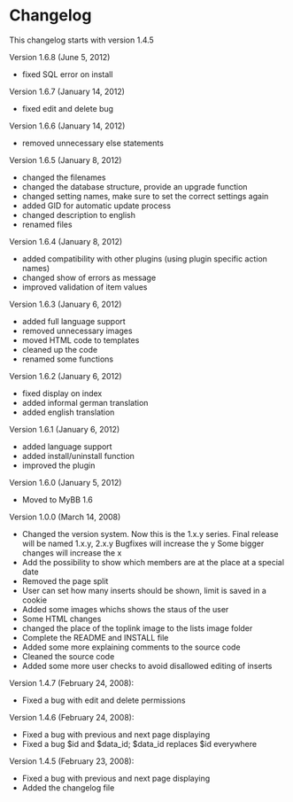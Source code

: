 Changelog
====================

This changelog starts with version 1.4.5

Version 1.6.8 (June 5, 2012)
* fixed SQL error on install

Version 1.6.7 (January 14, 2012)
* fixed edit and delete bug

Version 1.6.6 (January 14, 2012)
* removed unnecessary else statements

Version 1.6.5 (January 8, 2012)
* changed the filenames
* changed the database structure, provide an upgrade function
* changed setting names, make sure to set the correct settings again
* added GID for automatic update process
* changed description to english
* renamed files

Version 1.6.4 (January 8, 2012)
* added compatibility with other plugins (using plugin specific action names)
* changed show of errors as message
* improved validation of item values

Version 1.6.3 (January 6, 2012)
* added full language support
* removed unnecessary images
* moved HTML code to templates
* cleaned up the code
* renamed some functions

Version 1.6.2 (January 6, 2012)
* fixed display on index
* added informal german translation
* added english translation

Version 1.6.1 (January 6, 2012)
* added language support
* added install/uninstall function
* improved the plugin

Version 1.6.0 (January 5, 2012)
* Moved to MyBB 1.6

Version 1.0.0 (March 14, 2008)
* Changed the version system. Now this is the 1.x.y series.
    Final release will be named 1.x.y, 2.x.y
    Bugfixes will increase the y
    Some bigger changes will increase the x
* Add the possibility to show which members are at the place at a special date
* Removed the page split
* User can set how many inserts should be shown, limit is saved in a cookie
* Added some images whichs shows the staus of the user
* Some HTML changes
* changed the place of the toplink image to the lists image folder
* Complete the README and INSTALL file
* Added some more explaining comments to the source code
* Cleaned the source code
* Added some more user checks to avoid disallowed editing of inserts

Version 1.4.7 (February 24, 2008):
* Fixed a bug with edit and delete permissions

Version 1.4.6 (February 24, 2008):
* Fixed a bug with previous and next page displaying
* Fixed a bug $id and $data_id; $data_id replaces $id everywhere
	
Version 1.4.5 (February 23, 2008):
* Fixed a bug with previous and next page displaying
* Added the changelog file